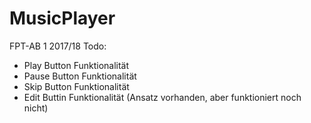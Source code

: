 # MusicPlayer
FPT-AB 1 2017/18
Todo:
  - Play Button Funktionalität
  - Pause Button Funktionalität
  - Skip Button Funktionalität
  - Edit Buttin Funktionalität (Ansatz vorhanden, aber funktioniert noch nicht)
